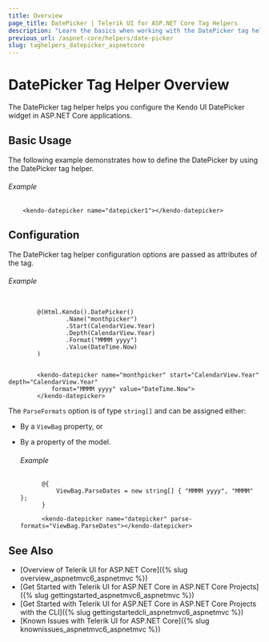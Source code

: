```yaml
---
title: Overview
page_title: DatePicker | Telerik UI for ASP.NET Core Tag Helpers
description: "Learn the basics when working with the DatePicker tag helper for ASP.NET Core (MVC 6 or ASP.NET Core MVC)."
previous_url: /aspnet-core/helpers/date-picker
slug: taghelpers_datepicker_aspnetcore
---
```


# DatePicker Tag Helper Overview

The DatePicker tag helper helps you configure the Kendo UI DatePicker widget in ASP.NET Core applications.

## Basic Usage

The following example demonstrates how to define the DatePicker by using the DatePicker tag helper.

###### Example

        <kendo-datepicker name="datepicker1"></kendo-datepicker>

## Configuration

The DatePicker tag helper configuration options are passed as attributes of the tag.

###### Example

```tab-cshtml

        @(Html.Kendo().DatePicker()
                .Name("monthpicker")
                .Start(CalendarView.Year)
                .Depth(CalendarView.Year)
                .Format("MMMM yyyy")
                .Value(DateTime.Now)
        )
```
```tab-tagHelper

        <kendo-datepicker name="monthpicker" start="CalendarView.Year" depth="CalendarView.Year"
            format="MMMM yyyy" value="DateTime.Now">
        </kendo-datepicker>
```

The `ParseFormats` option is of type `string[]` and can be assigned either:

* By a `ViewBag` property, or
* By a property of the model.

    ###### Example

            @{
                ViewBag.ParseDates = new string[] { "MMMM yyyy", "MMMM" };
            }

            <kendo-datepicker name="datepicker" parse-formats="ViewBag.ParseDates"></kendo-datepicker>

## See Also

* [Overview of Telerik UI for ASP.NET Core]({% slug overview_aspnetmvc6_aspnetmvc %})
* [Get Started with Telerik UI for ASP.NET Core in ASP.NET Core Projects]({% slug gettingstarted_aspnetmvc6_aspnetmvc %})
* [Get Started with Telerik UI for ASP.NET Core in ASP.NET Core Projects with the CLI]({% slug gettingstartedcli_aspnetmvc6_aspnetmvc %})
* [Known Issues with Telerik UI for ASP.NET Core]({% slug knownissues_aspnetmvc6_aspnetmvc %})
